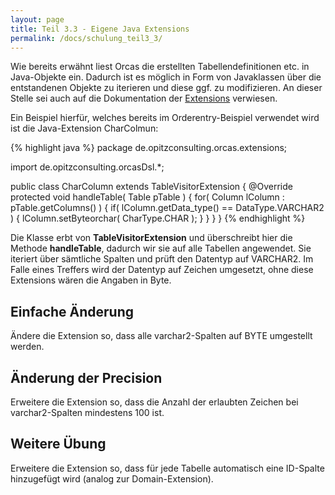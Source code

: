 ```yaml
---
layout: page
title: Teil 3.3 - Eigene Java Extensions
permalink: /docs/schulung_teil3_3/
---
```


Wie bereits erwähnt liest Orcas die erstellten Tabellendefinitionen etc. in Java-Objekte ein. Dadurch ist es möglich in Form von Javaklassen über die entstandenen Objekte zu iterieren und diese ggf. zu modifizieren.
An dieser Stelle sei auch auf die Dokumentation der [Extensions]({{site.baseurl}}/docs/extensions/) verwiesen.

Ein Beispiel hierfür, welches bereits im Orderentry-Beispiel verwendet wird ist die Java-Extension CharColmun:


{% highlight java %}
package de.opitzconsulting.orcas.extensions;

import de.opitzconsulting.orcasDsl.*;

public class CharColumn extends TableVisitorExtension
{
  @Override
  protected void handleTable( Table pTable )
  {
    for( Column lColumn : pTable.getColumns() )
    {
      if( lColumn.getData_type() == DataType.VARCHAR2 )
      {
        lColumn.setByteorchar( CharType.CHAR );
      }
    }
  }
}
{% endhighlight %}

Die Klasse erbt von **TableVisitorExtension** und überschreibt hier die Methode **handleTable**, dadurch wir sie auf alle Tabellen angewendet. Sie iteriert über sämtliche Spalten und prüft den Datentyp auf VARCHAR2. Im Falle eines Treffers wird der Datentyp auf Zeichen umgesetzt, ohne diese Extensions wären die Angaben in Byte.

## Einfache Änderung

Ändere die Extension so, dass alle varchar2-Spalten auf BYTE umgestellt werden.

## Änderung der Precision

Erweitere die Extension so, dass die Anzahl der erlaubten Zeichen bei varchar2-Spalten mindestens 100 ist.

## Weitere Übung

Erweitere die Extension so, dass für jede Tabelle automatisch eine ID-Spalte hinzugefügt wird (analog zur Domain-Extension).

